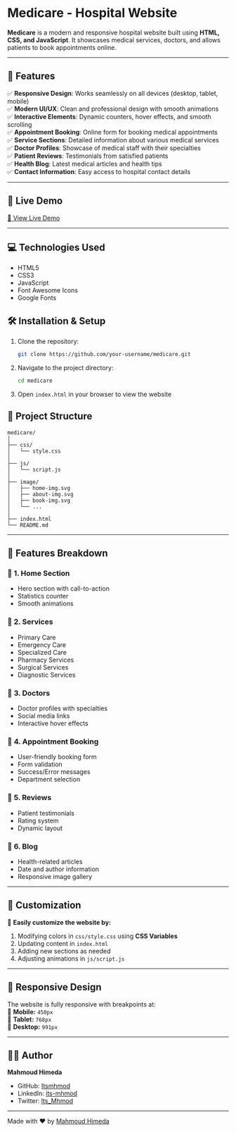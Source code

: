 # Medicare - Hospital Website


**Medicare** is a modern and responsive hospital website built using **HTML, CSS, and JavaScript**. It showcases medical services, doctors, and allows patients to book appointments online.  

---

## 🌟 **Features**  

✅ **Responsive Design**: Works seamlessly on all devices (desktop, tablet, mobile)  
✅ **Modern UI/UX**: Clean and professional design with smooth animations  
✅ **Interactive Elements**: Dynamic counters, hover effects, and smooth scrolling  
✅ **Appointment Booking**: Online form for booking medical appointments  
✅ **Service Sections**: Detailed information about various medical services  
✅ **Doctor Profiles**: Showcase of medical staff with their specialties  
✅ **Patient Reviews**: Testimonials from satisfied patients  
✅ **Health Blog**: Latest medical articles and health tips  
✅ **Contact Information**: Easy access to hospital contact details  

---

## 🚀 **Live Demo**  

[🔗 View Live Demo](#) <!-- Add your live demo link here -->  

---

## 💻 Technologies Used

- HTML5
- CSS3
- JavaScript
- Font Awesome Icons
- Google Fonts

## 🛠️ Installation & Setup

1. Clone the repository:

   ```bash
   git clone https://github.com/your-username/medicare.git
   ```

2. Navigate to the project directory:

   ```bash
   cd medicare
   ```

3. Open `index.html` in your browser to view the website

## 📂 Project Structure

```
medicare/
│
├── css/
│   └── style.css
│
├── js/
│   └── script.js
│
├── image/
│   ├── home-img.svg
│   ├── about-img.svg
│   ├── book-img.svg
│   └── ...
│
├── index.html
└── README.md
```

---

## 📌 **Features Breakdown**  

### 🔹 **1. Home Section**  
- Hero section with call-to-action  
- Statistics counter  
- Smooth animations  

### 🔹 **2. Services**  
- Primary Care  
- Emergency Care  
- Specialized Care  
- Pharmacy Services  
- Surgical Services  
- Diagnostic Services  

### 🔹 **3. Doctors**  
- Doctor profiles with specialties  
- Social media links  
- Interactive hover effects  

### 🔹 **4. Appointment Booking**  
- User-friendly booking form  
- Form validation  
- Success/Error messages  
- Department selection  

### 🔹 **5. Reviews**  
- Patient testimonials  
- Rating system  
- Dynamic layout  

### 🔹 **6. Blog**  
- Health-related articles  
- Date and author information  
- Responsive image gallery  

---


## 🎨 **Customization**  

📌 **Easily customize the website by:**  
1. Modifying colors in `css/style.css` using **CSS Variables**  
2. Updating content in `index.html`  
3. Adding new sections as needed  
4. Adjusting animations in `js/script.js`  

---

## 📱 **Responsive Design**  

The website is fully responsive with breakpoints at:  
📏 **Mobile:** `450px`  
📏 **Tablet:** `768px`  
📏 **Desktop:** `991px`  

---

## 👨‍💻 Author

**Mahmoud Himeda**

- GitHub: [Itsmhmod](https://github.com/Itsmhmod)
- LinkedIn: [its-mhmod](https://www.linkedin.com/in/its-mhmod)
- Twitter: [lts_Mhmod](https://x.com/lts_Mhmod)

---

Made with ❤️ by [Mahmoud Himeda](https://github.com/Itsmhmod)
